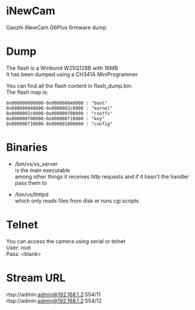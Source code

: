 # iNewCam
Gaozhi iNewCam G6Plus firmware dump

# Dump
The flash is a Winbond W25Q128B with 16MB  
It has been dumped using a CH341A MiniProgrammer  

You can find all the flash content in flash_dump.bin.  
The flash map is:  
```
0x000000000000-0x000000040000 : "boot"
0x000000040000-0x0000002c0000 : "kernel"
0x0000002c0000-0x000000f00000 : "rootfs"
0x000000f00000-0x000000f10000 : "key"
0x000000f10000-0x000001000000 : "config"
```

# Binaries
- /bin/vs/vs_server  
  is the main executable  
  among other things it receives http requests and if it hasn't the handler pass them to  

- /bin/vs/thttpd  
  which only reads files from disk or runs cgi scripts


# Telnet
You can access the camera using serial or telnet  
User: root  
Pass: \<blank\>  
  
# Stream URL
rtsp://admin:admin@192.168.1.2:554/11  
rtsp://admin:admin@192.168.1.2:554/12  
